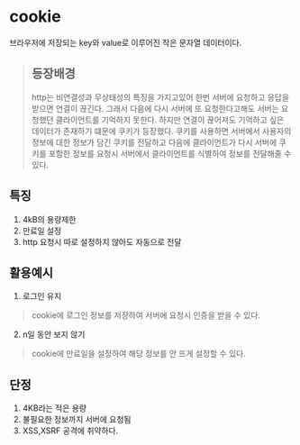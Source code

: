 # cookie

브라우저에 저장되는 key와 value로 이루어진 작은 문자열 데이터이다.

> ## 등장배경
>
>http는 비연결성과 무상태성의 특징을 가지고있어 한번 서버에 요청하고 응답을 받으면 연결이 끊긴다. 그래서 다음에 다시 서버에 또 요청한다고해도 서버는 요청했던 클라이언트를 기억하지 못한다. 하지만 연결이 끊어져도 기억하고 싶은 데이터가 존재하기 떄문에 쿠키가 등장했다. 쿠키를 사용하면 서버에서 사용자의 정보에 대한 정보가 담긴 쿠키를 전달하고 다음에 클라이언트가 다시 서버에 쿠키를 포함한 정보를 요청시 서버에서 클라이언트를 식별하여 정보를 전달해줄 수 있다.

## 특징

1. 4kB의 용량제한
2. 만료일 설정
3. http 요청시 따로 설정하지 않아도 자동으로 전달

## 활용예시

1. 로그인 유지

> cookie에 로그인 정보를 저장하여 서버에 요청시 인증을 받을 수 있다.

2. n일 동안 보지 않기

> cookie에 만료일을 설정하여 해당 정보를 안 뜨게 설정할 수 있다.

## 단정

1. 4KB라는 적은 용량
2. 불필요한 정보까지 서버에 요청됨
3. XSS,XSRF 공격에 취약하다.
